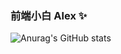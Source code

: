 ### 前端小白 Alex ✨

![Anurag's GitHub stats](https://github-readme-stats.vercel.app/api?username=web-wj&show_icons=true&theme=flag-india)

<!--
**web-wj/web-wj** is a ✨ _special_ ✨ repository because its `README.md` (this file) appears on your GitHub profile.

Here are some ideas to get you started:

- 🔭 I’m currently working on ...
- 🌱 I’m currently learning ...
- 👯 I’m looking to collaborate on ...
- 🤔 I’m looking for help with ...
- 💬 Ask me about ...
- 📫 How to reach me: ...
- 😄 Pronouns: ...
- ⚡ Fun fact: ...
-->
